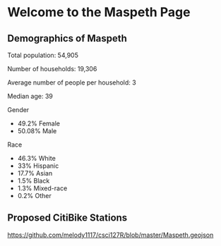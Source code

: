 # Welcome to the Maspeth Page

## Demographics of Maspeth
Total population: 54,905

Number of households: 19,306

Average number of people per household: 3

Median age: 39

Gender
* 49.2% Female
* 50.08% Male

Race
* 46.3% White
* 33% Hispanic
* 17.7% Asian
* 1.5% Black
* 1.3% Mixed-race
* 0.2% Other

## Proposed CitiBike Stations
https://github.com/melody1117/csci127R/blob/master/Maspeth.geojson


